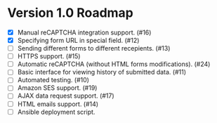 # Version 1.0 Roadmap

- [x] Manual reCAPTCHA integration support. (#16)
- [x] Specifying form URL in special field. (#12)
- [ ] Sending different forms to different recepients. (#13)
- [ ] HTTPS support. (#15)
- [ ] Automatic reCAPTCHA (without HTML forms modifications). (#24)
- [ ] Basic interface for viewing history of submitted data. (#11)
- [ ] Automated testing. (#10)
- [ ] Amazon SES support. (#19)
- [ ] AJAX data request support. (#17)
- [ ] HTML emails support. (#14)
- [ ] Ansible deployment script.